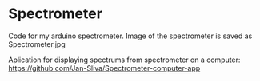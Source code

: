 # Spectrometer
Code for my arduino spectrometer. Image of the spectrometer is saved as Spectrometer.jpg

Aplication for displaying spectrums from spectrometer on a computer: https://github.com/Jan-Sliva/Spectrometer-computer-app
